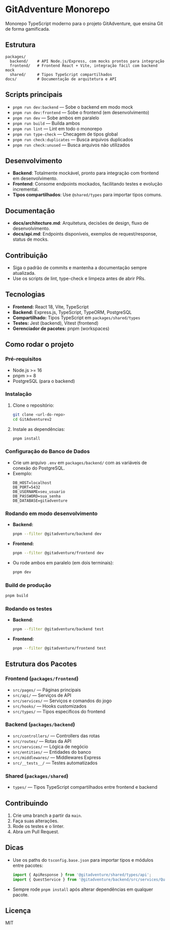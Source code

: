 # GitAdventure Monorepo

Monorepo TypeScript moderno para o projeto GitAdventure, que ensina Git de forma gamificada.

## Estrutura

```
packages/
  backend/    # API Node.js/Express, com mocks prontos para integração
  frontend/   # Frontend React + Vite, integração fácil com backend mock
  shared/     # Tipos TypeScript compartilhados
docs/         # Documentação de arquitetura e API
```

## Scripts principais

- `pnpm run dev:backend` — Sobe o backend em modo mock
- `pnpm run dev:frontend` — Sobe o frontend (em desenvolvimento)
- `pnpm run dev` — Sobe ambos em paralelo
- `pnpm run build` — Builda ambos
- `pnpm run lint` — Lint em todo o monorepo
- `pnpm run type-check` — Checagem de tipos global
- `pnpm run check:duplicates` — Busca arquivos duplicados
- `pnpm run check:unused` — Busca arquivos não utilizados

## Desenvolvimento

- **Backend**: Totalmente mockável, pronto para integração com frontend em desenvolvimento.
- **Frontend**: Consome endpoints mockados, facilitando testes e evolução incremental.
- **Tipos compartilhados**: Use `@shared/types` para importar tipos comuns.

## Documentação

- **docs/architecture.md**: Arquitetura, decisões de design, fluxo de desenvolvimento.
- **docs/api.md**: Endpoints disponíveis, exemplos de request/response, status de mocks.

## Contribuição

- Siga o padrão de commits e mantenha a documentação sempre atualizada.
- Use os scripts de lint, type-check e limpeza antes de abrir PRs.

## Tecnologias
- **Frontend:** React 18, Vite, TypeScript
- **Backend:** Express.js, TypeScript, TypeORM, PostgreSQL
- **Compartilhado:** Tipos TypeScript em `packages/shared/types`
- **Testes:** Jest (backend), Vitest (frontend)
- **Gerenciador de pacotes:** pnpm (workspaces)

## Como rodar o projeto

### Pré-requisitos
- Node.js >= 16
- pnpm >= 8
- PostgreSQL (para o backend)

### Instalação
1. Clone o repositório:
   ```bash
   git clone <url-do-repo>
   cd GitAdventurev2
   ```
2. Instale as dependências:
   ```bash
   pnpm install
   ```

### Configuração do Banco de Dados
- Crie um arquivo `.env` em `packages/backend/` com as variáveis de conexão do PostgreSQL.
- Exemplo:
  ```env
  DB_HOST=localhost
  DB_PORT=5432
  DB_USERNAME=seu_usuario
  DB_PASSWORD=sua_senha
  DB_DATABASE=gitadventure
  ```

### Rodando em modo desenvolvimento
- **Backend:**
  ```bash
  pnpm --filter @gitadventure/backend dev
  ```
- **Frontend:**
  ```bash
  pnpm --filter @gitadventure/frontend dev
  ```
- Ou rode ambos em paralelo (em dois terminais):
  ```bash
  pnpm dev
  ```

### Build de produção
```bash
pnpm build
```

### Rodando os testes
- **Backend:**
  ```bash
  pnpm --filter @gitadventure/backend test
  ```
- **Frontend:**
  ```bash
  pnpm --filter @gitadventure/frontend test
  ```

## Estrutura dos Pacotes

### Frontend (`packages/frontend`)
- `src/pages/` — Páginas principais
- `src/api/` — Serviços de API
- `src/services/` — Serviços e comandos do jogo
- `src/hooks/` — Hooks customizados
- `src/types/` — Tipos específicos do frontend

### Backend (`packages/backend`)
- `src/controllers/` — Controllers das rotas
- `src/routes/` — Rotas da API
- `src/services/` — Lógica de negócio
- `src/entities/` — Entidades do banco
- `src/middlewares/` — Middlewares Express
- `src/__tests__/` — Testes automatizados

### Shared (`packages/shared`)
- `types/` — Tipos TypeScript compartilhados entre frontend e backend

## Contribuindo
1. Crie uma branch a partir da `main`.
2. Faça suas alterações.
3. Rode os testes e o linter.
4. Abra um Pull Request.

## Dicas
- Use os paths do `tsconfig.base.json` para importar tipos e módulos entre pacotes:
  ```ts
  import { ApiResponse } from '@gitadventure/shared/types/api';
  import { QuestService } from '@gitadventure/backend/src/services/QuestService';
  ```
- Sempre rode `pnpm install` após alterar dependências em qualquer pacote.

## Licença
MIT
